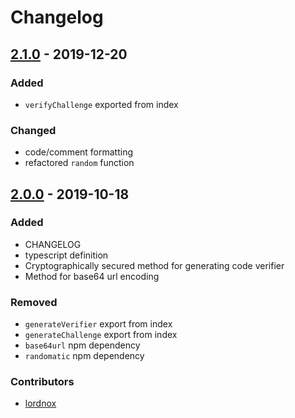 # Changelog

## [2.1.0] - 2019-12-20

### Added

- `verifyChallenge` exported from index

### Changed

- code/comment formatting
- refactored `random` function

## [2.0.0] - 2019-10-18

### Added

- CHANGELOG
- typescript definition
- Cryptographically secured method for generating code verifier
- Method for base64 url encoding

### Removed

- `generateVerifier` export from index
- `generateChallenge` export from index
- `base64url` npm dependency
- `randomatic` npm dependency

### Contributors

- [lordnox]

[lordnox]: https://github.com/lordnox
[2.1.0]: https://github.com/crouchcd/pkce-challenge/releases/tag/2.1.0
[2.0.0]: https://github.com/crouchcd/pkce-challenge/releases/tag/2.0.0
